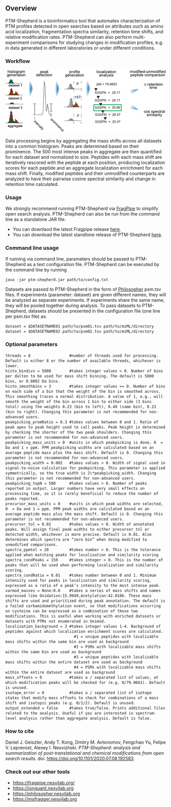 ## Overview

PTM-Shepherd is a bioinformatics tool that automates characterization of PTM profiles detected in open searches based on attributes such as amino acid localization, fragmentation spectra similarity, retention time shifts, and relative modification rates. PTM-Shepherd can also perform multi-experiment comparisons for studying changes in modification profiles, e.g. in data generated in different laboratories or under different conditions.

### Workflow

![PTM-Shepherd Workflow](./Workflow.png)

Data processing begins by aggregating the mass shifts across all datasets into a common histogram. Peaks are determined based on their prominence. The 500 most intense peaks in aggregate are then quantified for each dataset and normalized to size. Peptides with each mass shift are iteratively rescored with the peptide at each position, producing localization scores for each peptide and an aggregate localization enrichment for each mass shift. Finally, modified peptides and their unmodified counterparts are analyzed to have their pairwise cosine spectral similarity and change in retention time calculated.

### Usage

We strongly recommend running PTM-Shepherd via [FragPipe](http://fragpipe.nesvilab.org/) to simplify open search analysis. PTM-Shepherd can also be run from the command line as a standalone JAR file. 
* You can downlaod the latest Fragpipe release [here](https://github.com/Nesvilab/FragPipe/releases).
* You can download the latest standlone release of PTM-Shepherd [here](https://github.com/Nesvilab/PTM-Shepherd/releases).

### Command line usage
If running via command line, parameters should be passed to PTM-Shepherd as a text configuration file. PTM-Shepherd can be executed by the command line by running
```
java -jar ptm-shepherd.jar path/to/config.txt
```
Datasets are passed to PTM-Shepherd in the form of [Philosopher](https://philosopher.nesvilab.org/) psm.tsv files. If experiments (parameter: dataset) are given different names, they will be analyzed as separate experiments. If experiments share the same name, they will be pooled together during analysis. To pass datasets to PTM-Shepherd, datasets should be presented in the configuration file (one line per psm.tsv file) as:
```
dataset = $DATASETNAME01 path/to/psm01.tsv path/to/mzML/directory
dataset = $DATASETNAME02 path/to/psm02.tsv path/to/mzML/directory
```

### Optional parameters
```
threads = 8                 #number of threads used for processing. Default is either 8 or the number of available threads, whichever is lower.
histo_bindivs = 5000        #takes integer values > 0. Number of bins per dalton to be used for mass shift binning. The default is 5000 bins, or 0.0002 Da bins.
histo_smoothbins = 3        #takes integer values >= 0. Number of bins on each side of a bin that the weight of the bin is smoothed across. This smoothing traces a normal distribution. A value of 1, e.g., will smooth the weight of the bin across 1 bin to either side (3 bins total) using the weights 0.23 (bin to left), 0.49 (same bin), 0.23 (bin to right). Changing this parameter is not recommended for non-advanced users.
peakpicking_promRatio = 0.3 #takes values between 0 and 1. Ratio of peak apex to peak height used to call peaks. Peak height is determined by checking the shorter of the two peak shoulders. Changing this parameter is not recommended for non-advanced users.
peakpicking_mass_units = 0  #units in which peakpicking is done, 0  = Da and 1 = ppm. PPM peakpicking widths are calculated based on an average peptide mass plus the mass shift. Default is 0. Changing this parameter is not recommended for non-advanced users.
peakpicking_width = 0.002   #takes values > 0. Width of signal used in signal-to-noise calculation for peakpicking. This parameter is applied symmetrically, so the true width is 2\*peakpicking_width. Changing this parameter is not recommended for non-advanced users.
peakpicking_topN = 500      #takes values > 0. Number of peaks reported in output. Larger numbers have very small effects on processing time, so it is rarely beneficial to reduce the number of peaks reported.
precursor_mass_units = 0    #units in which peak widths are selected, 0  = Da and 1 = ppm. PPM peak widths are calculated based on an average peptide mass plus the mass shift. Default is 0. Changing this parameter is not recommended for non-advanced users.
precursor_tol = 0.02        #takes values > 0. Width of annotated peaks. Will assign final peak widths to either precursor_tol or detected width, whichever is more precise. Default is 0.01. Also determines which spectra are “zero bin” when doing modified to unmodified comparisons.
spectra_ppmtol = 20         #takes number > 0. This is the tolerance applied when matching peaks for localization and similarity scoring
spectra_condPeaks = 150     #takes integer > 0. This is the number of peaks that will be used when performing localization and similarity scoring.
spectra_condRatio = 0.01    #takes number between 0 and 1. Minimum intensity used for peaks in localization and similarity scoring, expressed as a ratio of a peak’s intensity to the most intense peak.
varmod_masses = None:0.0    #takes a series of mass shifts and names expressed like Oxidation:15.9949,Acetylation:42.0106. These mass shifts are used and prioritized during peak annotation. The default is a failed carbamidomethylation event, so that modifications occurring on cysteine can be expressed as a combination of those two modifications. This is useful when working with enriched datasets or datasets with PTMs not enumerated in Unimod.
localization_background = 3 #takes integer values 1-4. Background of peptides against which localization enrichment scores are calculated.
                              #1 = unique peptides with localizable mass shifts within the same bin are used as background
                              #2 = PSMs with localizable mass shifts within the same bin are used as background
                              #3 = unique peptides with localizable mass shifts within the entire dataset are used as background
                              #4 = PSMs with localizable mass shifts within the entire dataset are used as background
mass_offsets = 0            #takes a / separated list of values, at which modification peaks will be checked for (e.g. 0/79.9663). Default is unused.
isotope_error = 0           #takes a / separated list of isotope states that modify mass offsets to check for combinations of a mass shift and isotopic peaks (e.g. 0/1/2). Default is unused.
output_extended = false     #takes true/false. Prints additional files related to the analysis. Useful if you are interested in spectrum-level analysis rather than aggregate analysis. Default is false.
```

### How to cite

Daniel J. Geiszler, Andy T. Kong, Dmitry M. Avtonomov, Fengchao Yu, Felipe V. Leprevost, Alexey I. Nesvizhski. *PTM-Shepherd: analysis and summarization of post-translational and chemical modifications from open search results*. doi: https://doi.org/10.1101/2020.07.08.192583.

### Check out our other tools

* https://fragpipe.nesvilab.org/
* https://ionquant.nesvilab.org
* https://philosopher.nesvilab.org
* https://msfragger.nesvilab.org
